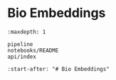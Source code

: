 # Bio Embeddings

```{toctree}
:maxdepth: 1

pipeline
notebooks/README
api/index
```

```{include} ../README.md
:start-after: "# Bio Embeddings"
```
